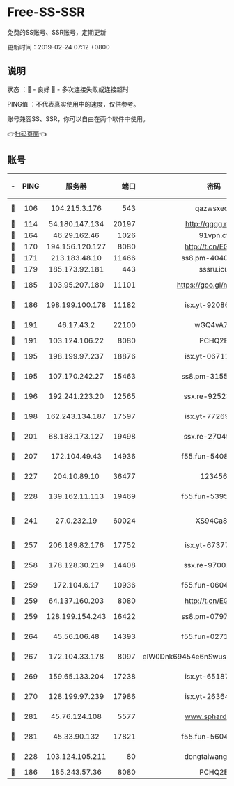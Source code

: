 # Free-SS-SSR

免费的SS账号、SSR账号，定期更新

更新时间：2019-02-24 07:12 +0800

## 说明

状态     ：🙂 - 良好 🙁 - 多次连接失败或连接超时

PING值   ：不代表真实使用中的速度，仅供参考。

账号兼容SS、SSR，你可以自由在两个软件中使用。

👉[扫码页面](https://liesauer.github.io/free-ss-ssr.github.io/)👈

## 账号

|-|PING|服务器|端口|密码|加密方式|区域|
|:----:|:----:|:-----:|-----:|:----:|:----:|:----:|
|🙂|106|104.215.3.176|543|qazwsxedc|aes-256-gcm|JP|
|🙂|114|54.180.147.134|20197|http://gggg.rocks|chacha20|KR|
|🙂|164|46.29.162.46|1026|91vpn.cf|rc4-md5|RU|
|🙂|170|194.156.120.127|8080|http://t.cn/EGJIyrl|rc4-md5|RU|
|🙂|171|213.183.48.10|11466|ss8.pm-40405926|rc4-md5|RU|
|🙂|179|185.173.92.181|443|sssru.icu|rc4-md5|RU|
|🙂|185|103.95.207.180|11101|https://goo.gl/m1zu1p|chacha20-ietf|CN|
|🙂|186|198.199.100.178|11182|isx.yt-92086037|aes-256-cfb|US|
|🙂|191|46.17.43.2|22100|wGQ4vA7D|aes-256-gcm|RU|
|🙂|191|103.124.106.22|8080|PCHQ2E|rc4-md5|US|
|🙂|195|198.199.97.237|18876|isx.yt-06711151|aes-256-cfb|US|
|🙂|195|107.170.242.27|15463|ss8.pm-31553028|aes-256-cfb|US|
|🙂|196|192.241.223.20|12565|ssx.re-92523210|aes-256-cfb|US|
|🙂|198|162.243.134.187|17597|isx.yt-77269149|aes-256-cfb|US|
|🙂|201|68.183.173.127|19498|ssx.re-27049875|aes-256-cfb|US|
|🙂|207|172.104.49.43|14936|f55.fun-54084104|aes-256-cfb|SG|
|🙂|227|204.10.89.10|36477|123456|aes-256-cfb|US|
|🙂|228|139.162.11.113|19469|f55.fun-53953321|aes-256-cfb|SG|
|🙂|241|27.0.232.19|60024|XS94Ca8K|xchacha20-ietf-poly1305|HK|
|🙂|257|206.189.82.176|17752|isx.yt-67377098|aes-256-cfb|SG|
|🙂|258|178.128.30.219|14408|ssx.re-97001746|aes-256-cfb|SG|
|🙂|259|172.104.6.17|10936|f55.fun-06041209|aes-256-cfb|US|
|🙂|259|64.137.160.203|8080|http://t.cn/EGJIyrl|rc4-md5|CA|
|🙂|259|128.199.154.243|16422|ss8.pm-07972261|aes-256-cfb|SG|
|🙂|264|45.56.106.48|14393|f55.fun-02711157|aes-256-cfb|US|
|🙂|267|172.104.33.178|8097|eIW0Dnk69454e6nSwuspv9DmS201tQ0D|aes-256-cfb|SG|
|🙂|269|159.65.133.204|17238|isx.yt-65187427|aes-256-cfb|SG|
|🙂|270|128.199.97.239|17986|isx.yt-26364145|aes-256-cfb|SG|
|🙂|281|45.76.124.108|5577|www.sphard.com|aes-256-cfb|AU|
|🙂|281|45.33.90.132|17821|f55.fun-56045403|aes-256-cfb|US|
|🙂|228|103.124.105.211|80|dongtaiwang.com|aes-256-cfb|US|
|🙁|186|185.243.57.36|8080|PCHQ2E|rc4-md5|US|

